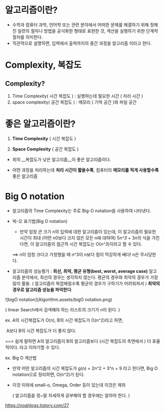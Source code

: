 # 알고리즘이란?



- 수학과 컴퓨터 과학, 언어학 또는 관련 분야에서 어떠한 문제를 해결하기 위해 정해진 일련의 절차나 방법을 공식화한 형태로 표현한 것, 계산을 실행하기 위한 단계적 절차를 의미한다.
- 직관적으로 설명하면, 입력에서 출력까지의 중간 과정을 알고리즘 이라고 한다.





# Complexity, 복잡도



## Complexity?

1. Time Complexity( 시간 복잡도 ) : 실행하는데 필요한 시간 ( 처리 시간 )
2. space complexity( 공간 복잡도 ) : 메모리 ( 기억 공간 )와 파일 공간





# 좋은 알고리즘이란?



1. **Time Complexity** ( 시간 복잡도 )

2. **Space Complexity** ( 공간 복잡도 )

   

* 위의 __복잡도가 낮은 알고리즘__이 좋은 알고리즘이다.

* 어떤 과정을 처리하는데 __처리 시간이 짧을수록__, 컴퓨터의 __메모리를 적게 사용할수록__ 좋은 알고리즘





# Big O notation



- 알고리즘의 Time Complexity는 주로 Big-O notation을 사용하여 나타낸다.

* 빅-오 표기법(Big O notation)

  - 만약 엄청 큰 크기 n의 입력에 대한 알고리즘이 있는데, 이 알고리즘의 필요한 시간이 최대 (어떤 n0보다 크지 않은 모든 n에 대하여) 5*n^3* + 3*n*의 식을 가진다면, 이 알고리즘의 점근적 시간 복잡도는 O(*n^3*)이라고 할 수 있다.

  ==> n이 엄청 크다고 가정했을 때 n^3이 n보다 힘이 막강하게 쌔다! n은 무시당한다.

   

* 알고리즘의 성능평가 : **최선, 최악, 평균 유형(best, worst, average case)**
  알고리즘 분석에서, 최선의 경우는 생각하지 않는다. 평균의 경우와 최악의 경우가 가장 많이 활용. ( 알고리즘이 복잡해질수록 평균의 경우가 구하기가 어려워져서 ) **최악의 경우로 알고리즘 성능을 파악한다**.



![bigO notation](Algorithm.assets/bigO notation.png)

( linear Search에서 검색해야 하는 리스트의 크기가 n이 된다. )



ex. A의 시간복잡도가 O(n), B의 시간 복잡도가 O(n^2)라고 하면, 

​      A보다 B의 시간 복잡도가 더 좋지 않다.

==> 쉽게 말하면 A의 알고리즘이 B의 알고리즘보다 (시간 복잡도의 측면에서 ) 더 효율적이다. 라고 이야기할 수 있다.





ex. Big O 계산법

- 만약 어떤 알고리즘의 시간 복잡도가 g(n) = 2n^2 + 3^n + 9 라고 한다면, Big O notation으로 정리하면, O(n^2)가 된다.

* 이것 이외에 small-o, Omega, Order 등이 있는데 이것은 제외 

  ( 알고리즘을 정~말 자세하게 공부해야 할 경우에는 알아야 한다. )





https://noahlogs.tistory.com/27
